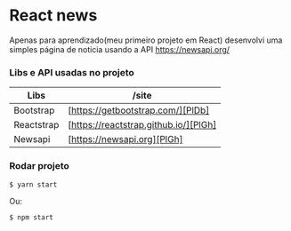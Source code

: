 # React news

Apenas para aprendizado(meu primeiro projeto em React) desenvolvi uma simples página de noticia usando a API https://newsapi.org/


### Libs e API usadas no projeto

| Libs | /site |
| ------ | ------ |
| Bootstrap | [https://getbootstrap.com/][PlDb] |
| Reactstrap | [https://reactstrap.github.io/][PlGh] 
| Newsapi | [https://newsapi.org][PlGh]


### Rodar projeto

```sh
$ yarn start
```

Ou:
```sh
$ npm start
```
